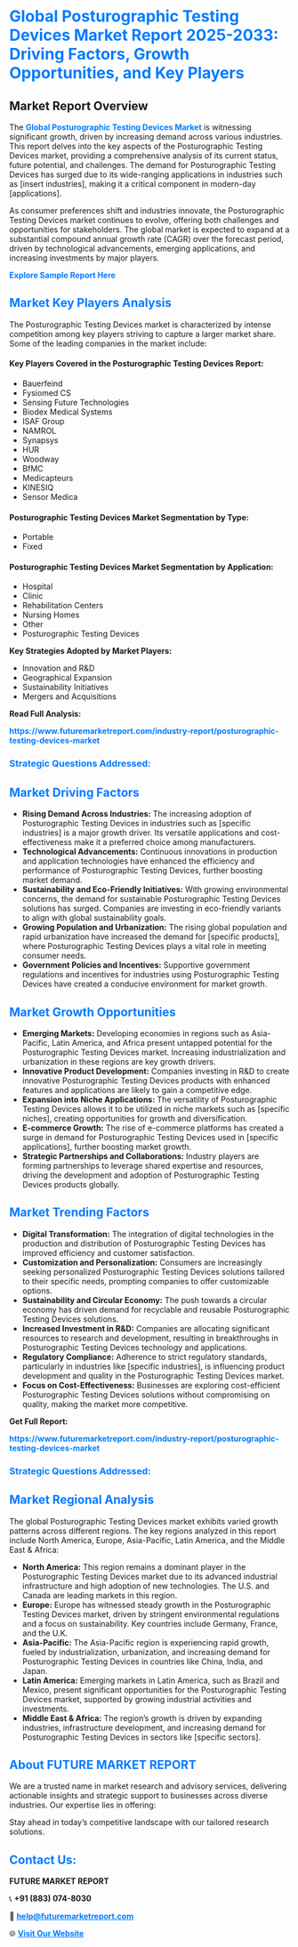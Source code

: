 <h1 style="color: #007BFF;">Global Posturographic Testing Devices Market Report 2025-2033: Driving Factors, Growth Opportunities, and Key Players</h1>

<section id="overview">
<h2>Market Report Overview</h2>
<p>The <a href="https://www.futuremarketreport.com/industry-report/posturographic-testing-devices-market" style="color: #007BFF; text-decoration: none;"><strong>Global Posturographic Testing Devices Market</strong></a> is witnessing significant growth, driven by increasing demand across various industries. This report delves into the key aspects of the Posturographic Testing Devices market, providing a comprehensive analysis of its current status, future potential, and challenges. The demand for Posturographic Testing Devices has surged due to its wide-ranging applications in industries such as [insert industries], making it a critical component in modern-day [applications].</p>
<p>As consumer preferences shift and industries innovate, the Posturographic Testing Devices market continues to evolve, offering both challenges and opportunities for stakeholders. The global market is expected to expand at a substantial compound annual growth rate (CAGR) over the forecast period, driven by technological advancements, emerging applications, and increasing investments by major players.</p>
</section>

<section id="overview">
<p><a href="https://www.futuremarketreport.com/request-sample/reportId=123536" style="color: #007BFF; text-decoration: none;"><strong>Explore Sample Report Here</strong></a></p>
</section>

<section id="key-players">
<h2 style="color: #007BFF;">Market Key Players Analysis</h2>
<p>The Posturographic Testing Devices market is characterized by intense competition among key players striving to capture a larger market share. Some of the leading companies in the market include:</p>
<h4>Key Players Covered in the Posturographic Testing Devices Report:</h4>
<ul><li>Bauerfeind</li><li>Fysiomed CS</li><li>Sensing Future Technologies</li><li>Biodex Medical Systems</li><li>ISAF Group</li><li>NAMROL</li><li>Synapsys</li><li>HUR</li><li>Woodway</li><li>BfMC</li><li>Medicapteurs</li><li>KINESIQ</li><li>Sensor Medica</li></ul>
<h4>Posturographic Testing Devices Market Segmentation by Type:</h4>
<ul><li>Portable</li><li>Fixed</li></ul>

<h4>Posturographic Testing Devices Market Segmentation by Application:</h4>
<ul><li>Hospital</li><li>Clinic</li><li>Rehabilitation Centers</li><li>Nursing Homes</li><li>Other</li><li>Posturographic Testing Devices</li></ul>
<p><strong>Key Strategies Adopted by Market Players:</strong></p>
<ul>
<li>Innovation and R&D</li>
<li>Geographical Expansion</li>
<li>Sustainability Initiatives</li>
<li>Mergers and Acquisitions</li>
</ul>
</section>

<section>
<p><strong>Read Full Analysis: </strong></p><a href="https://www.futuremarketreport.com/industry-report/posturographic-testing-devices-market" style="color: #007BFF; text-decoration: none;"><strong>https://www.futuremarketreport.com/industry-report/posturographic-testing-devices-market</strong></a>
<h3 style="color: #007BFF;">Strategic Questions Addressed:</h3>
</section>

<section id="driving-factors">
<h2 style="color: #007BFF;">Market Driving Factors</h2>
<ul>
<li><strong>Rising Demand Across Industries:</strong> The increasing adoption of Posturographic Testing Devices in industries such as [specific industries] is a major growth driver. Its versatile applications and cost-effectiveness make it a preferred choice among manufacturers.</li>
<li><strong>Technological Advancements:</strong> Continuous innovations in production and application technologies have enhanced the efficiency and performance of Posturographic Testing Devices, further boosting market demand.</li>
<li><strong>Sustainability and Eco-Friendly Initiatives:</strong> With growing environmental concerns, the demand for sustainable Posturographic Testing Devices solutions has surged. Companies are investing in eco-friendly variants to align with global sustainability goals.</li>
<li><strong>Growing Population and Urbanization:</strong> The rising global population and rapid urbanization have increased the demand for [specific products], where Posturographic Testing Devices plays a vital role in meeting consumer needs.</li>
<li><strong>Government Policies and Incentives:</strong> Supportive government regulations and incentives for industries using Posturographic Testing Devices have created a conducive environment for market growth.</li>
</ul>
</section>

<section id="growth-opportunities">
<h2 style="color: #007BFF;">Market Growth Opportunities</h2>
<ul>
<li><strong>Emerging Markets:</strong> Developing economies in regions such as Asia-Pacific, Latin America, and Africa present untapped potential for the Posturographic Testing Devices market. Increasing industrialization and urbanization in these regions are key growth drivers.</li>
<li><strong>Innovative Product Development:</strong> Companies investing in R&D to create innovative Posturographic Testing Devices products with enhanced features and applications are likely to gain a competitive edge.</li>
<li><strong>Expansion into Niche Applications:</strong> The versatility of Posturographic Testing Devices allows it to be utilized in niche markets such as [specific niches], creating opportunities for growth and diversification.</li>
<li><strong>E-commerce Growth:</strong> The rise of e-commerce platforms has created a surge in demand for Posturographic Testing Devices used in [specific applications], further boosting market growth.</li>
<li><strong>Strategic Partnerships and Collaborations:</strong> Industry players are forming partnerships to leverage shared expertise and resources, driving the development and adoption of Posturographic Testing Devices products globally.</li>
</ul>
</section>

<section id="trending-factors">
<h2 style="color: #007BFF;">Market Trending Factors</h2>
<ul>
<li><strong>Digital Transformation:</strong> The integration of digital technologies in the production and distribution of Posturographic Testing Devices has improved efficiency and customer satisfaction.</li>
<li><strong>Customization and Personalization:</strong> Consumers are increasingly seeking personalized Posturographic Testing Devices solutions tailored to their specific needs, prompting companies to offer customizable options.</li>
<li><strong>Sustainability and Circular Economy:</strong> The push towards a circular economy has driven demand for recyclable and reusable Posturographic Testing Devices solutions.</li>
<li><strong>Increased Investment in R&D:</strong> Companies are allocating significant resources to research and development, resulting in breakthroughs in Posturographic Testing Devices technology and applications.</li>
<li><strong>Regulatory Compliance:</strong> Adherence to strict regulatory standards, particularly in industries like [specific industries], is influencing product development and quality in the Posturographic Testing Devices market.</li>
<li><strong>Focus on Cost-Effectiveness:</strong> Businesses are exploring cost-efficient Posturographic Testing Devices solutions without compromising on quality, making the market more competitive.</li>
</ul>
</section>

<section>
<p><strong>Get Full Report: </strong></p><a href="https://www.futuremarketreport.com/industry-report/posturographic-testing-devices-market" style="color: #007BFF; text-decoration: none;"><strong>https://www.futuremarketreport.com/industry-report/posturographic-testing-devices-market</strong></a>
<h3 style="color: #007BFF;">Strategic Questions Addressed:</h3>
</section>


<section id="regional-analysis">
<h2 style="color: #007BFF;">Market Regional Analysis</h2>
<p>The global Posturographic Testing Devices market exhibits varied growth patterns across different regions. The key regions analyzed in this report include North America, Europe, Asia-Pacific, Latin America, and the Middle East & Africa:</p>
<ul>
<li><strong>North America:</strong> This region remains a dominant player in the Posturographic Testing Devices market due to its advanced industrial infrastructure and high adoption of new technologies. The U.S. and Canada are leading markets in this region.</li>
<li><strong>Europe:</strong> Europe has witnessed steady growth in the Posturographic Testing Devices market, driven by stringent environmental regulations and a focus on sustainability. Key countries include Germany, France, and the U.K.</li>
<li><strong>Asia-Pacific:</strong> The Asia-Pacific region is experiencing rapid growth, fueled by industrialization, urbanization, and increasing demand for Posturographic Testing Devices in countries like China, India, and Japan.</li>
<li><strong>Latin America:</strong> Emerging markets in Latin America, such as Brazil and Mexico, present significant opportunities for the Posturographic Testing Devices market, supported by growing industrial activities and investments.</li>
<li><strong>Middle East & Africa:</strong> The region’s growth is driven by expanding industries, infrastructure development, and increasing demand for Posturographic Testing Devices in sectors like [specific sectors].</li>
</ul>
</section>

<footer>
<h2 style="color: #007BFF;">About FUTURE MARKET REPORT</h2>
<p>We are a trusted name in market research and advisory services, delivering actionable insights and strategic support to businesses across diverse industries. Our expertise lies in offering:</p>

<p>Stay ahead in today’s competitive landscape with our tailored research solutions.</p>

<h2 style="color: #007BFF;">Contact Us:</h2>
<p><strong>FUTURE MARKET REPORT</strong></p>
<p>📞 <strong>+91 (883) 074-8030</strong></p>
<p>📧 <strong><a href="mailto:help@futuremarketreport.com" style="color: #007BFF;">help@futuremarketreport.com</a></strong></p>
<p>🌐 <strong><a href="https://www.futuremarketreport.com/" style="color: #007BFF;">Visit Our Website</a></strong></p>
</footer>